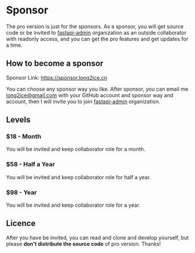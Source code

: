 # Sponsor

The pro version is just for the sponsors. As a sponsor, you will get source code or be invited
to [fastapi-admin](https://github.com/fastapi-admin) organization as an outside collaborator with readonly access, and
you can get the pro features and get updates for a time.

## How to become a sponsor

Sponsor Link: <https://sponsor.long2ice.cn>

You can choose any sponsor way you like. After sponsor, you can email me <long2ice@gmail.com> with your GitHub account
and sponsor way and account, then I will invite you to join [fastapi-admin](https://github.com/fastapi-admin)
organization.

## Levels

### $18 - Month

You will be invited and keep collaborator role for a month.

### $58 - Half a Year

You will be invited and keep collaborator role for half a year.

### $98 - Year

You will be invited and keep collaborator role for a year.

## Licence

After you have be invited, you can read and clone and develop yourself, but please **don't distribute the source code**
of pro version. Thanks!
